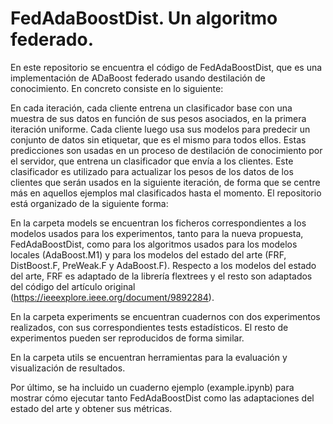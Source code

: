 # FedAdaBoostDist. Un algoritmo federado.

En este repositorio se encuentra el código de FedAdaBoostDist, que es una implementación de ADaBoost federado usando destilación de conocimiento. En concreto consiste en lo siguiente:

En cada iteración, cada cliente entrena un clasificador base con una muestra de sus datos en función de sus pesos asociados, en la primera iteración uniforme. Cada cliente luego usa sus modelos para predecir un conjunto de datos sin etiquetar, que es el mismo para todos ellos. Estas predicciones son
usadas en un proceso de destilación de conocimiento por el servidor, que entrena un clasificador que envía a los clientes. Este clasificador es utilizado para actualizar los pesos de los datos de los clientes que serán usados en la siguiente iteración,
de forma que se centre más en aquellos ejemplos mal clasificados hasta el momento. El repositorio está organizado de la siguiente forma:

En la carpeta models se encuentran los ficheros correspondientes a los modelos usados para los experimentos, tanto para la nueva propuesta, FedAdaBoostDist, como para los algoritmos usados para los modelos locales (AdaBoost.M1) y para los modelos del estado del 
arte (FRF, DistBoost.F, PreWeak.F y AdaBoost.F). Respecto a los modelos del estado del arte, FRF es adaptado de la librería flextrees y el resto son adaptados del código del artículo original (https://ieeexplore.ieee.org/document/9892284).

En la carpeta experiments se encuentran cuadernos con dos experimentos realizados, con sus correspondientes tests estadísticos. El resto de experimentos pueden ser reproducidos de forma similar. 

En la carpeta utils se encuentran herramientas para la evaluación y visualización de resultados.

Por último, se ha incluido un cuaderno ejemplo (example.ipynb) para mostrar cómo ejecutar tanto FedAdaBoostDist como las adaptaciones del estado del arte y obtener sus métricas.

